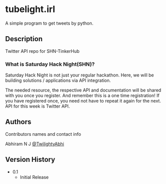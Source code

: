 # tubelight.irl


A simple program to get tweets by python.

## Description

Twitter API repo for SHN-TinkerHub 
### What is Saturday Hack Night(SHN)?
Saturday Hack Night is not just your regular hackathon. Here, we will be building solutions / applications via API integration.

The needed resource, the respective API and documentation will be shared with you once you register. And remember this is a one time registration! If you have registered once, you need not have to repeat it again for the next.
API for this week is Twitter API.


## Authors

Contributors names and contact info

Abhiram N J
 [@TwilightyAbhi](https://twitter.com/TwilightyAbhi)

## Version History

* 0.1
    * Initial Release



